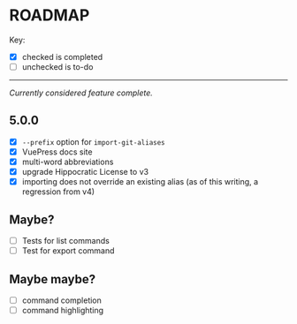 # ROADMAP

Key:

- [x] checked is completed
- [ ] unchecked is to-do

---

_Currently considered feature complete._

## 5.0.0

- [x] `--prefix` option for `import-git-aliases`
- [x] VuePress docs site
- [x] multi-word abbreviations
- [x] upgrade Hippocratic License to v3
- [x] importing does not override an existing alias (as of this writing, a regression from v4)

## Maybe?

- [ ] Tests for list commands
- [ ] Test for export command

## Maybe maybe?

- [ ] command completion
- [ ] command highlighting
